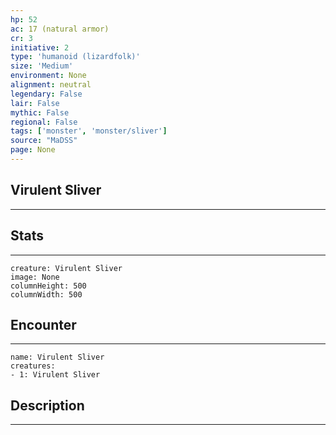 ```yaml
---
hp: 52
ac: 17 (natural armor)
cr: 3
initiative: 2
type: 'humanoid (lizardfolk)'    
size: 'Medium'
environment: None
alignment: neutral
legendary: False
lair: False
mythic: False
regional: False
tags: ['monster', 'monster/sliver']
source: "MaDSS"
page: None
---
```


## Virulent Sliver
---



## Stats
---

```statblock
creature: Virulent Sliver
image: None
columnHeight: 500
columnWidth: 500
```

## Encounter
---

```encounter-table
name: Virulent Sliver
creatures:
- 1: Virulent Sliver
```

## Description
---




